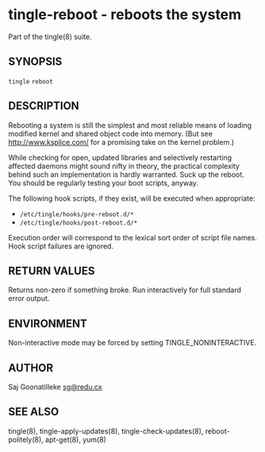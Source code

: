 tingle-reboot - reboots the system
==================================

Part of the tingle(8) suite.

## SYNOPSIS

`tingle` `reboot`

## DESCRIPTION

Rebooting a system is still the simplest and most reliable means of 
loading modified kernel and shared object code into memory.  (But see 
http://www.ksplice.com/ for a promising take on the kernel problem.)

While checking for open, updated libraries and selectively restarting 
affected daemons might sound nifty in theory, the practical complexity 
behind such an implementation is hardly warranted.  Suck up the reboot.  
You should be regularly testing your boot scripts, anyway.

The following hook scripts, if they exist, will be executed when 
appropriate:

- `/etc/tingle/hooks/pre-reboot.d/*`
- `/etc/tingle/hooks/post-reboot.d/*`

Execution order will correspond to the lexical sort order of script 
file names.  Hook script failures are ignored.

## RETURN VALUES

Returns non-zero if something broke.  Run interactively for full 
standard error output.

## ENVIRONMENT

Non-interactive mode may be forced by setting TINGLE_NONINTERACTIVE.

## AUTHOR

Saj Goonatilleke <sg@redu.cx>

## SEE ALSO

tingle(8), tingle-apply-updates(8), tingle-check-updates(8), 
reboot-politely(8), apt-get(8), yum(8)
